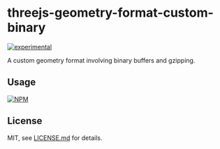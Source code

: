 # threejs-geometry-format-custom-binary

[![experimental](http://badges.github.io/stability-badges/dist/experimental.svg)](http://github.com/badges/stability-badges)

A custom geometry format involving binary buffers and gzipping.

## Usage

[![NPM](https://nodei.co/npm/threejs-geometry-format-custom-binary.png)](https://nodei.co/npm/threejs-geometry-format-custom-binary/)

## License

MIT, see [LICENSE.md](http://github.com/bunnybones1/threejs-geometry-format-custom-binary/blob/master/LICENSE.md) for details.
